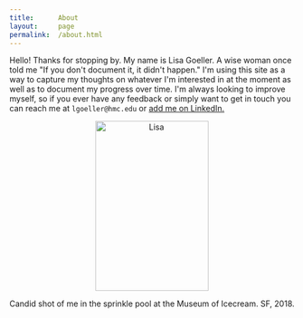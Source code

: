```yaml
---
title:      About
layout:     page
permalink:  /about.html
---
```


Hello! Thanks for stopping by. My name is Lisa Goeller. A wise woman once told me "If you don't document it, it didn't happen." I'm using this site as a way to capture my thoughts on whatever I'm interested in at the moment as well as to document my progress over time.  I'm always looking to improve myself, so if you ever have any feedback or simply want to get in touch you can reach me at  `lgoeller@hmc.edu` or [add me on LinkedIn.](https://www.linkedin.com/in/lisagoeller/)

<p style="text-align:center;">
<img src="{{site.url}}/assets/lisa.jpg" height="300" width="200"
alt="Lisa"><br>

Candid shot of me in the sprinkle pool at the Museum of Icecream. SF, 2018.
</p>
